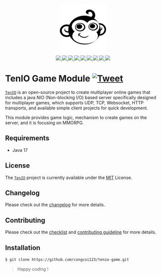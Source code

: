 <p align="center">
    <a href="#">
        <img src="https://github.com/congcoi123/tenio/blob/master/assets/tenio-github-logo.png">
    </a>
</p>
<p align="center">
    <a href="https://mvnrepository.com/artifact/io.github.congcoi123/tenio-game">
        <img src="https://img.shields.io/maven-central/v/io.github.congcoi123/tenio-game.svg">
    </a>
    <a href="https://javadoc.io/doc/io.github.congcoi123/tenio-game">
        <img src="https://javadoc.io/badge2/io.github.congcoi123/tenio-game/javadoc.svg">
    </a>
    <a href="LICENSE">
        <img src="https://img.shields.io/badge/license-MIT-blue.svg">
    </a>
    <a href="https://github.com/congcoi123/tenio-game/actions">
        <img src="https://github.com/congcoi123/tenio-game/actions/workflows/maven.yml/badge.svg">
    </a>    
    <a href="https://coveralls.io/github/congcoi123/tenio-game">
        <img src="https://coveralls.io/repos/github/congcoi123/tenio-game/badge.svg?branch=master">
    </a>
    <a href="#">
        <img src="https://img.shields.io/github/last-commit/congcoi123/tenio-game">
    </a>
    <a href="https://github.com/congcoi123/tenio-game/issues">
        <img src="https://img.shields.io/github/issues/congcoi123/tenio-game">
    </a>
    <a href="CONTRIBUTING.md">
        <img src="https://img.shields.io/badge/PRs-welcome-brightgreen.svg">
    </a>
    <a href="https://gitter.im/ten-io/community?source=orgpage">
        <img src="https://badges.gitter.im/Join%20Chat.svg">
    </a>
</p>

# TenIO Game Module [![Tweet](https://img.shields.io/twitter/url/http/shields.io.svg?style=social)](https://twitter.com/intent/tweet?text=TenIO%20is%20a%20java%20NIO%20based%20server%20specifically%20designed%20for%20multiplayer%20games.%0D%0A&url=https://github.com/congcoi123/tenio%0D%0A&hashtags=tenio,java,gameserver,multiplayer,nio,netty,jetty,msgpack,cocos2dx,unity,libgdx,phaserjs%0D%0A&via=congcoi123)
[`TenIO`](https://github.com/congcoi123/tenio) is an open-source project to create multiplayer online games that includes a java NIO (Non-blocking I/O) 
based server specifically designed for multiplayer games, which supports UDP, TCP, Websocket, HTTP transports, and available simple client projects for quick development.

This module provides game logic, mechanism to create games on the server, and it is focusing on MMORPG.

## Requirements
- Java 17

## License
The [`TenIO`](https://github.com/congcoi123/tenio) project is currently available under the [MIT](LICENSE) License.

## Changelog
Please check out the [changelog](CHANGELOG.md) for more details.

## Contributing
Please check out the [checklist](CHECKLIST.md) and [contributing guideline](CONTRIBUTING.md) for more details.

## Installation
```sh
$ git clone https://github.com/congcoi123/tenio-game.git
```

> Happy coding !
